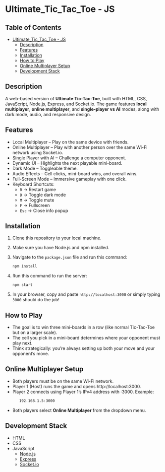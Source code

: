 ﻿# Ultimate_Tic_Tac_Toe - JS

## Table of Contents

- [Ultimate_Tic_Tac_Toe - JS](#ultimate_tic_tac_toe---js)
  - [Description](#description)
  - [Features](#features)
  - [Installation](#installation)
  - [How to Play](#how-to-play)
  - [Online Multiplayer Setup](#online-multiplayer-setup)
  - [Development Stack](#development-stack)

## Description
A web-based version of **Ultimate Tic-Tac-Toe**, built with HTML, CSS, JavaScript, Node.js, Express, and Socket.io.
The game features **local multiplayer**, **online multiplayer**, and **single-player vs AI** modes, along with dark mode, audio, and responsive design.

## Features
- Local Multiplayer – Play on the same device with friends.
- Online Multiplayer – Play with another person over the same Wi-Fi network using Socket.io.
- Single Player with AI – Challenge a computer opponent.
- Dynamic UI – Highlights the next playable mini-board.
- Dark Mode – Toggleable theme.
- Audio Effects – Cell clicks, mini-board wins, and overall wins.
- Full-Screen Mode – Immersive gameplay with one click.
- Keyboard Shortcuts:
    - `R` → Restart game
    - `D` → Toggle dark mode
    - `M` → Toggle mute
    - `F` → Fullscreen
    - `Esc` → Close info popup

## Installation
1. Clone this repository to your local machine.
2. Make sure you have Node.js and npm installed.
3. Navigate to the `package.json` file and run this command:
    ```js
    npm install
    ```

4. Run this command to run the server:
    ```js
    npm start
    ```

5. In your browser, copy and paste `http://localhost:3000` or simply typing `3000` should do the job!


## How to Play
- The goal is to win three mini-boards in a row (like normal Tic-Tac-Toe but on a larger scale).
- The cell you pick in a mini-board determines where your opponent must play next.
- Think strategically: you’re always setting up both your move and your opponent’s move.

## Online Multiplayer Setup
- Both players must be on the same Wi-Fi network.
- Player 1 (Host) runs the game and opens http://localhost:3000.
- Player 2 connects using Player 1’s IPv4 address with :3000. Example:
  ```makefile
     192.168.1.5:3000
  ```
- Both players select **Online Multiplayer** from the dropdown menu.

## Development Stack

- HTML
- CSS
- JavaScript
  - [Node.js](https://nodejs.org/en)
  - [Express](https://expressjs.com/)
  - [Socket.io](https://socket.io/)

